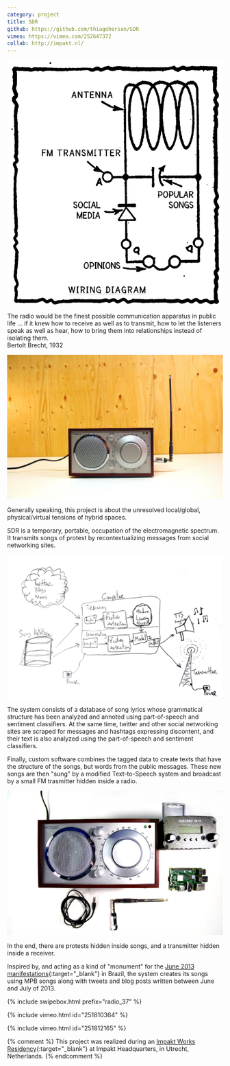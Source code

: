 ```yaml
---
category: project
title: SDR
github: https://github.com/thiagohersan/SDR
vimeo: https://vimeo.com/252647372
collab: http://impakt.nl/
---
```

![](/assets/projects/sdr/diagram00.png)

<div class="quote">
  The radio would be the finest possible communication apparatus in public life ... if it knew how to receive as well as to transmit, how to let the listeners speak as well as hear, how to bring them into relationships instead of isolating them.<br>
  <div class="quote-author">Bertolt Brecht, 1932</div>
</div>

![](/assets/projects/sdr/radio_3775.jpg)

Generally speaking, this project is about the unresolved local/global, physical/virtual tensions of hybrid spaces.

SDR is a temporary, portable, occupation of the electromagnetic spectrum. It transmits songs of protest by recontextualizing messages from social networking sites.

![](/assets/projects/sdr/diagram01.jpg)

The system consists of a database of song lyrics whose grammatical structure has been analyzed and annoted using part-of-speech and sentiment classifiers. At the same time, twitter and other social networking sites are scraped for messages and hashtags expressing discontent, and their text is also analyzed using the part-of-speech and sentiment classifiers.

Finally, custom software combines the tagged data to create texts that have the structure of the songs, but words from the public messages. These new songs are then "sung" by a modified Text-to-Speech system and broadcast by a small FM trasmitter hidden inside a radio.

![](/assets/projects/sdr/radio_3774.jpg)

In the end, there are protests hidden inside songs, and a transmitter hidden inside a receiver.

Inspired by, and acting as a kind of "monument" for the [June 2013 manifestations](https://en.wikipedia.org/wiki/2013_protests_in_Brazil){:target="_blank"} in Brazil, the system creates its songs using MPB songs along with tweets and blog posts written between June and July of 2013.

{% include swipebox.html prefix="radio_37" %}

{% include vimeo.html id="251810364" %}

{% include vimeo.html id="251812165" %}

{% comment %}
This project was realized during an [Impakt Works Residency](http://impakt.nl/headquarters/works/impakt-artist-in-residence-2015/resident-artist-thiago-hersan/){:target="_blank"} at Impakt Headquarters, in Utrecht, Netherlands.
{% endcomment %}

